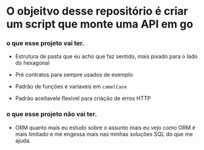 # O objeitvo desse repositório é criar um script que monte uma API em go

### o que esse projeto vai ter.

- Estrutura de pasta que eu acho que faz sentido, mais pixado para o lado do hexagonal

- Pré contratos para sempre usados de exemplo 

- Padrão de funções e variaveis em `camelCase`

- Padrão aceitavele  flexivel para criação de erros HTTP

### o que esse projeto não vai ter.

- ORM quanto mais eu estudo sobre o assunto mais eu vejo como ORM é mais limitado e me engessa mais nas minhas soluções SQL do que me ajuda. 


